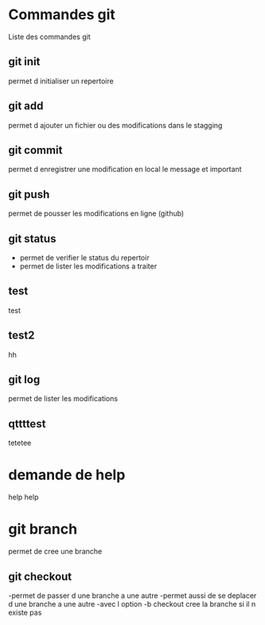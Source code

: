 # Commandes git
Liste des commandes git

## git init
permet d initialiser un repertoire


## git add 
permet d ajouter un fichier ou des modifications dans le stagging

## git commit
permet d enregistrer une modification en local
le message et important

## git push
permet de pousser les modifications en ligne (github)

## git status 
- permet de verifier le status du repertoir
- permet de lister les modifications a traiter

## test
test
## test2
hh

## git log
permet de lister les modifications

## qttttest
tetetee

# demande de help
help help

# git branch
permet de cree une branche

## git checkout 
-permet de passer d une branche a une autre
-permet aussi de se deplacer d une branche a une autre
-avec l option -b checkout cree la branche si il n existe pas